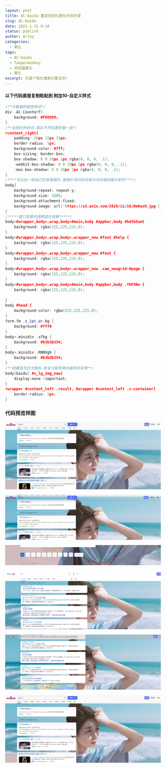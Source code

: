 ```yaml
---
layout: post
title: AC-baidu-重定向优化美化代码分享
slug: AC-baidu
date: 2021-1-15 9:10
status: publish
author: Arley
categories: 
  - 美化
tags: 
  - AC-baidu
  - Tampermonkey
  - 浏览器美化
  - 美化
excerpt: 打造个性化搜索引擎主页!
---
```


#### 以下代码直接复制粘贴到 附加10-自定义样式

```cpp
/**计数器的颜色样式*/
div .AC-CounterT{
    background: #FD9999;
}
/**右侧栏的样式-其实不开启更好看一些*/
#content_right{
    padding: 20px 15px 15px;
    border-radius: 5px;
    background-color: #fff;
    box-sizing: border-box;
    box-shadow: 0 0 20px 2px rgba(0, 0, 0, .1);
    -webkit-box-shadow: 0 0 20px 2px rgba(0, 0, 0, .1);
    -moz-box-shadow: 0 0 20px 2px rgba(0, 0, 0, .1);
}
/****可以加一些自己的背景图片,替换引号内的内容为可外链的图片即可****/
body{
    background-repeat: repeat-y;
    background-size: 100%;
    background-attachment:fixed;
    background-image: url('https://s3.ax1x.com/2020/11/18/Dm6ex0.jpg');
}
/*****窗口背景的透明虚化效果*****/
body>#wrapper,body>.wrap,body>#main,body #appbar,body #hdtbSum{
    background: rgba(225,225,225,0);
}
body>#wrapper,body>.wrap,body>.wrapper_new #foot #help {
    background: rgba(225,225,225,0);
}
body>#wrapper,body>.wrap,body>.wrapper_new #foot {
    background: rgba(225,225,225,0);
}
body>#wrapper,body>.wrap,body>.wrapper_new .sam_newgrid~#page {
    background: rgba(225,225,225,0);
}
body>#wrapper,body>.wrap,body>#main,body #appbar,body .f6F9Be {
    background: rgba(225,225,225,0);

}
body #head {
    background-color: rgba(225,225,225,0);
}
form.fm .s_ipt_wr.bg {
    background: #fff0
}
body>.minidiv .sfbg {
    background: #b3b3b354;
}
body>.minidiv .RNNXgb {
    background: #b3b3b354;
}
/**隐藏首页的大图标-修复可能导致外援样式异常**/
body[baidu] #s_lg_img_new{
    display:none !important;
}
#wrapper #content_left .result, #wrapper #content_left .c-container{
    border-radius: 5px;
}
```
### 代码预览样图

![baidu1](./images/baidu1.png)

![baidu2](./images/baidu2.png)

![baidu3](./images/baidu3.png)

![google1.png](./images/google1.png)

![google2.png](./images/google2.png)

<a href="./images/baidu1.png" data-fancybox="images" data-caption="baidu1"><img src="./images/baidu1.png">
</a>
